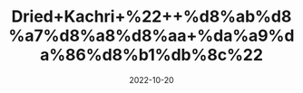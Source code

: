 ---
title: 'Dried+Kachri+%22++%d8%ab%d8%a7%d8%a8%d8%aa+%da%a9%da%86%d8%b1%db%8c%22'
date: '2022-10-20' 
metatag: '' 
inventory: '0' 
draft: false 
# meta description 
shortDescripton: 'Wild+Cocumber+%22+Its+regular+use+of+the+powder+is+said+to+cure+minor+skin+issues+like+boils%2c+lice%2c+itching.'
description: 'Herbs+%d8%ac%da%91%db%8c+%d8%a8%d9%88%d9%b9%db%8c'
longdescription: ''
featured: True
# product Price
price: '80.0'
# Product Short Description
shortDescription: 'Wild+Cocumber+%22+Its+regular+use+of+the+powder+is+said+to+cure+minor+skin+issues+like+boils%2c+lice%2c+itching.'
productID: '2C1D7E17-F623-ED11-9968-005056B3A416'
type: 'products'
category: 'Herbs+%d8%ac%da%91%db%8c+%d8%a8%d9%88%d9%b9%db%8c' 
thumnailproduct: 'https://eraconnect.blob.core.windows.net/product-images/aminsaddiquidawakhana/2C1D7E17-F623-ED11-9968-005056B3A416.webp' 
images:
  - image: 'https://eraconnect.blob.core.windows.net/product-images/aminsaddiquidawakhana/2C1D7E17-F623-ED11-9968-005056B3A416.webp'  
Variants:
---